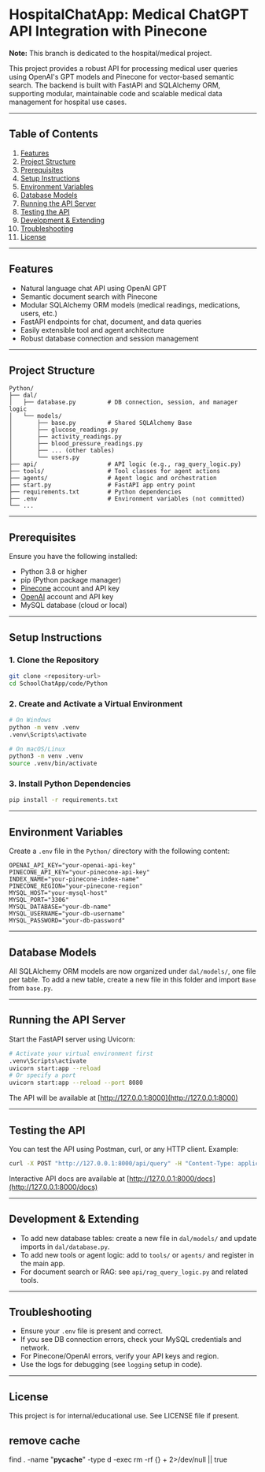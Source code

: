 # HospitalChatApp: Medical ChatGPT API Integration with Pinecone

**Note:** This branch is dedicated to the hospital/medical project.

This project provides a robust API for processing medical user queries using OpenAI's GPT models and Pinecone for vector-based semantic search. The backend is built with FastAPI and SQLAlchemy ORM, supporting modular, maintainable code and scalable medical data management for hospital use cases.

---

## Table of Contents

1. [Features](#features)
2. [Project Structure](#project-structure)
3. [Prerequisites](#prerequisites)
4. [Setup Instructions](#setup-instructions)
5. [Environment Variables](#environment-variables)
6. [Database Models](#database-models)
7. [Running the API Server](#running-the-api-server)
8. [Testing the API](#testing-the-api)
9. [Development & Extending](#development--extending)
10. [Troubleshooting](#troubleshooting)
11. [License](#license)

---

## Features

-   Natural language chat API using OpenAI GPT
-   Semantic document search with Pinecone
-   Modular SQLAlchemy ORM models (medical readings, medications, users, etc.)
-   FastAPI endpoints for chat, document, and data queries
-   Easily extensible tool and agent architecture
-   Robust database connection and session management

---

## Project Structure

```
Python/
├── dal/
│   ├── database.py         # DB connection, session, and manager logic
│   └── models/
│       ├── base.py         # Shared SQLAlchemy Base
│       ├── glucose_readings.py
│       ├── activity_readings.py
│       ├── blood_pressure_readings.py
│       ├── ... (other tables)
│       └── users.py
├── api/                    # API logic (e.g., rag_query_logic.py)
├── tools/                  # Tool classes for agent actions
├── agents/                 # Agent logic and orchestration
├── start.py                # FastAPI app entry point
├── requirements.txt        # Python dependencies
├── .env                    # Environment variables (not committed)
└── ...
```

---

## Prerequisites

Ensure you have the following installed:

-   Python 3.8 or higher
-   pip (Python package manager)
-   [Pinecone](https://www.pinecone.io/) account and API key
-   [OpenAI](https://platform.openai.com/) account and API key
-   MySQL database (cloud or local)

---

## Setup Instructions

### 1. Clone the Repository

```bash
git clone <repository-url>
cd SchoolChatApp/code/Python
```

### 2. Create and Activate a Virtual Environment

```bash
# On Windows
python -m venv .venv
.venv\Scripts\activate

# On macOS/Linux
python3 -m venv .venv
source .venv/bin/activate
```

### 3. Install Python Dependencies

```bash
pip install -r requirements.txt
```

---

## Environment Variables

Create a `.env` file in the `Python/` directory with the following content:

```properties
OPENAI_API_KEY="your-openai-api-key"
PINECONE_API_KEY="your-pinecone-api-key"
INDEX_NAME="your-pinecone-index-name"
PINECONE_REGION="your-pinecone-region"
MYSQL_HOST="your-mysql-host"
MYSQL_PORT="3306"
MYSQL_DATABASE="your-db-name"
MYSQL_USERNAME="your-db-username"
MYSQL_PASSWORD="your-db-password"
```

---

## Database Models

All SQLAlchemy ORM models are now organized under `dal/models/`, one file per table. To add a new table, create a new file in this folder and import `Base` from `base.py`.

---

## Running the API Server

Start the FastAPI server using Uvicorn:

```bash
# Activate your virtual environment first
.venv\Scripts\activate
uvicorn start:app --reload
# Or specify a port
uvicorn start:app --reload --port 8080
```

The API will be available at [http://127.0.0.1:8000](http://127.0.0.1:8000)

---

## Testing the API

You can test the API using Postman, curl, or any HTTP client. Example:

```bash
curl -X POST "http://127.0.0.1:8000/api/query" -H "Content-Type: application/json" -d '{"userQuery": "Your query here"}'
```

Interactive API docs are available at [http://127.0.0.1:8000/docs](http://127.0.0.1:8000/docs)

---

## Development & Extending

-   To add new database tables: create a new file in `dal/models/` and update imports in `dal/database.py`.
-   To add new tools or agent logic: add to `tools/` or `agents/` and register in the main app.
-   For document search or RAG: see `api/rag_query_logic.py` and related tools.

---

## Troubleshooting

-   Ensure your `.env` file is present and correct.
-   If you see DB connection errors, check your MySQL credentials and network.
-   For Pinecone/OpenAI errors, verify your API keys and region.
-   Use the logs for debugging (see `logging` setup in code).

---

## License

This project is for internal/educational use. See LICENSE file if present.

## remove cache

find . -name "**pycache**" -type d -exec rm -rf {} + 2>/dev/null || true

